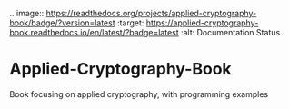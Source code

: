 .. image:: https://readthedocs.org/projects/applied-cryptography-book/badge/?version=latest
:target: https://applied-cryptography-book.readthedocs.io/en/latest/?badge=latest
:alt: Documentation Status
# Applied-Cryptography-Book
Book focusing on applied cryptography, with programming examples